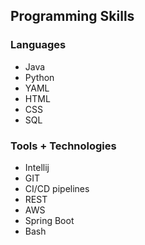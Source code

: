 ## Programming Skills
### Languages
- Java
- Python
- YAML
- HTML
- CSS
- SQL

### Tools + Technologies
- Intellij
- GIT
- CI/CD pipelines
- REST
- AWS
- Spring Boot
- Bash
